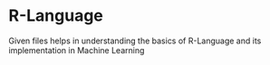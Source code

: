 # R-Language
Given files helps in understanding the basics of R-Language and its implementation in Machine Learning
